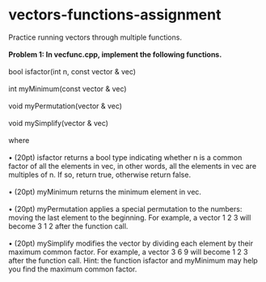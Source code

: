 # vectors-functions-assignment
Practice running vectors through multiple functions.
<br>
<br>
<b>Problem 1: In vecfunc.cpp, implement the following functions.</b>
<br>
<br>
bool isfactor(int n, const vector<int> & vec)
<br>
<br>
int myMinimum(const vector<int> & vec)
<br>
<br>
void myPermutation(vector<int> & vec)
<br>
<br>
void mySimplify(vector<int> & vec)
<br>
<br>
where
<br>
<br>
• (20pt) isfactor returns a bool type indicating whether n is a common factor of all
the elements in vec, in other words, all the elements in vec are multiples of n. If so,
return true, otherwise return false.
<br>
<br>
• (20pt) myMinimum returns the minimum element in vec.
<br>
<br>
• (20pt) myPermutation applies a special permutation to the numbers: moving the last
element to the beginning. For example, a vector 1 2 3 will become 3 1 2 after the
function call.
<br>
<br>
• (20pt) mySimplify modifies the vector by dividing each element by their maximum
common factor. For example, a vector 3 6 9 will become 1 2 3 after the function call.
Hint: the function isfactor and myMinimum may help you find the maximum common
factor.
